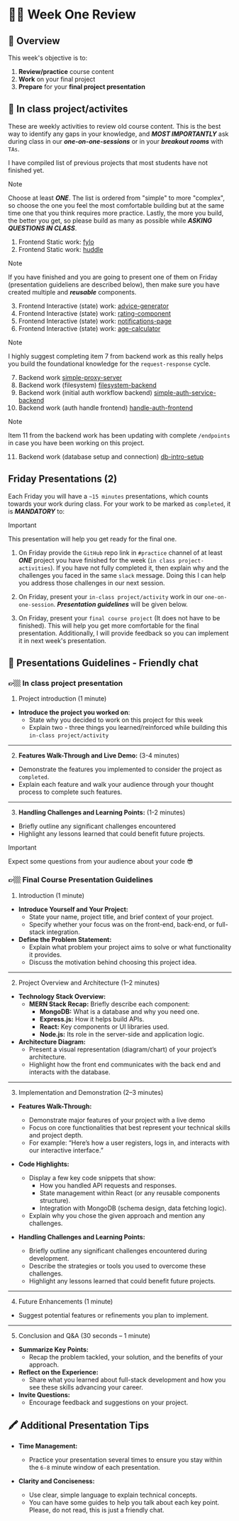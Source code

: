 # 🧑‍💻 Week One Review

## 📝 Overview

This week's objective is to:

1. **Review/practice** course content
2. **Work** on your final project
3. **Prepare** for your **final project presentation**

## 📝 In class project/activites

These are weekly activities to review old course content. This is the best way to identify any gaps in your knowledge, and **_MOST IMPORTANTLY_** ask during class in our **_one-on-one-sessions_** or in your **_breakout rooms_** with `TAs`.

I have compiled list of previous projects that most students have not finished yet.

> [!NOTE]
> Choose at least **_ONE_**. The list is ordered from "simple" to more "complex", so choose the one you feel the most comfortable building but at the same time one that you think requires more practice. Lastly, the more you build, the better you get, so please build as many as possible while **_ASKING QUESTIONS IN CLASS_**.

1. Frontend Static work: [fylo](https://github.com/juan-instructor/react-fylo)
2. Frontend Static work: [huddle](https://github.com/juan-instructor/huddle-react)

> [!NOTE]
> If you have finished and you are going to present one of them on Friday (presentation guideliens are described below), then make sure you have created multiple and **_reusable_** components.

3. Frontend Interactive (state) work: [advice-generator](https://github.com/juan-instructor/api-advice-generator)
4. Frontend Interactive (state) work: [rating-component](https://github.com/juan-instructor/easy-interactive-rating-component)
5. Frontend Interactive (state) work: [notifications-page](https://github.com/juan-instructor/easy-notifications-page)
6. Frontend Interactive (state) work: [age-calculator](https://github.com/juan-instructor/easy--age-calculator)

> [!NOTE]
> I highly suggest completing item 7 from backend work as this really helps you build the foundational knowledge for the `request-response` cycle.

7. Backend work [simple-proxy-server](https://github.com/juan-instructor/your-first-server)
8. Backend work (filesystem) [filesystem-backend](https://github.com/juan-instructor/getting-serious-with-a-server)
9. Backend work (initial auth workflow backend) [simple-auth-service-backend](https://github.com/juan-instructor/simple-auth-service)
10. Backend work (auth handle frontend) [handle-auth-frontend](https://github.com/juan-instructor/auth-frontend-handling)

> [!NOTE]
> Item 11 from the backend work has been updating with complete `/endpoints` in case you have been working on this project.

11. Backend work (database setup and connection) [db-intro-setup](https://github.com/juan-instructor/basic-mongodb-setup)

## Friday Presentations (2)

Each Friday you will have a `~15 minutes` presentations, which counts towards your work during class. For your work to be marked as `completed`, it is **_MANDATORY_** to:

> [!IMPORTANT]
> This presentation will help you get ready for the final one.

1. On Friday provide the `GitHub` repo link in `#practice` channel of at least **_ONE_** project you have finished for the week (`in class project-activities`). If you have not fully completed it, then explain why and the challenges you faced in the same `slack` message. Doing this I can help you address those challenges in our next session.

2. On Friday, present your `in-class project/activity` work in our `one-on-one-session`. **_Presentation guidelines_** will be given below.

3. On Friday, present your `final course project` (It does not have to be finished). This will help you get more comfortable for the final presentation. Additionally, I will provide feedback so you can implement it in next week's presentation.

## 📝 Presentations Guidelines - Friendly chat

### 👉🏼 In class project presentation

1. Project introduction (1 minute)

- **Introduce the project you worked on**:
  - State why you decided to work on this project for this week
  - Explain two - three things you learned/reinforced while building this `in-class project/activity`

---

2. **Features Walk-Through and Live Demo:** (3-4 minutes)

- Demonstrate the features you implemented to consider the project as `completed`.
- Explain each feature and walk your audience through your thought process to complete such features.

---

3. **Handling Challenges and Learning Points:** (1-2 minutes)

- Briefly outline any significant challenges encountered
- Highlight any lessons learned that could benefit future projects.

> [!IMPORTANT]
> Expect some questions from your audience about your code 😎

### 👉🏼 Final Course Presentation Guidelines

1. Introduction (1 minute)

- **Introduce Yourself and Your Project:**
  - State your name, project title, and brief context of your project.
  - Specify whether your focus was on the front-end, back-end, or full-stack integration.
- **Define the Problem Statement:**
  - Explain what problem your project aims to solve or what functionality it provides.
  - Discuss the motivation behind choosing this project idea.

---

2. Project Overview and Architecture (1–2 minutes)

- **Technology Stack Overview:**
  - **MERN Stack Recap:** Briefly describe each component:
    - **MongoDB:** What is a database and why you need one.
    - **Express.js:** How it helps build APIs.
    - **React:** Key components or UI libraries used.
    - **Node.js:** Its role in the server-side and application logic.
- **Architecture Diagram:**
  - Present a visual representation (diagram/chart) of your project’s architecture.
  - Highlight how the front end communicates with the back end and interacts with the database.

---

3. Implementation and Demonstration (2–3 minutes)

- **Features Walk-Through:**

  - Demonstrate major features of your project with a live demo
  - Focus on core functionalities that best represent your technical skills and project depth.
  - For example: “Here’s how a user registers, logs in, and interacts with our interactive interface.”

- **Code Highlights:**

  - Display a few key code snippets that show:
    - How you handled API requests and responses.
    - State management within React (or any reusable components structure).
    - Integration with MongoDB (schema design, data fetching logic).
  - Explain why you chose the given approach and mention any challenges.

- **Handling Challenges and Learning Points:**
  - Briefly outline any significant challenges encountered during development.
  - Describe the strategies or tools you used to overcome these challenges.
  - Highlight any lessons learned that could benefit future projects.

---

4. Future Enhancements (1 minute)

- Suggest potential features or refinements you plan to implement.

---

5. Conclusion and Q&A (30 seconds – 1 minute)

- **Summarize Key Points:**
  - Recap the problem tackled, your solution, and the benefits of your approach.
- **Reflect on the Experience:**
  - Share what you learned about full-stack development and how you see these skills advancing your career.
- **Invite Questions:**
  - Encourage feedback and suggestions on your project.

## 🖍️ Additional Presentation Tips

- **Time Management:**

  - Practice your presentation several times to ensure you stay within the `6-8` minute window of each presentation.

- **Clarity and Conciseness:**

  - Use clear, simple language to explain technical concepts.
  - You can have some guides to help you talk about each key point. Please, do not read, this is just a friendly chat.
